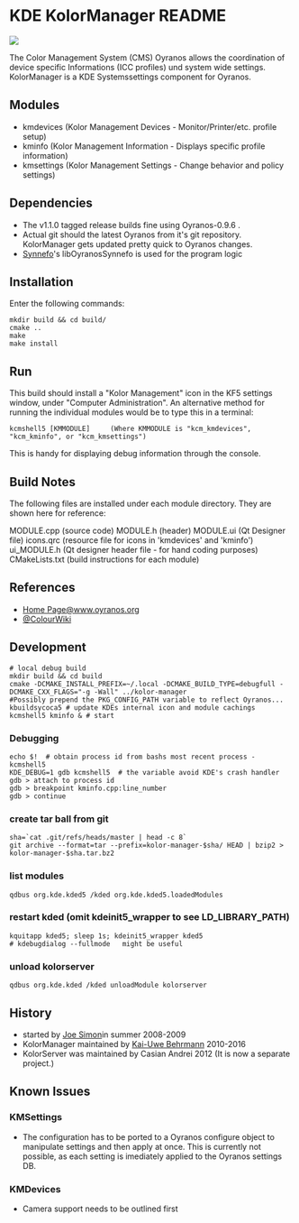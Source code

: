 # KDE KolorManager README

![](http://www.oyranos.org/images/oyranos_logo.svg)

The Color Management System (CMS) Oyranos allows the coordination of
device specific Informations (ICC profiles) und system wide settings.
KolorManager is a KDE Systemssettings component for Oyranos.

## Modules
* kmdevices (Kolor Management Devices - Monitor/Printer/etc. profile setup)
* kminfo (Kolor Management Information - Displays specific profile information)
* kmsettings (Kolor Management Settings - Change behavior and policy settings)

## Dependencies
* The v1.1.0 tagged release builds fine using Oyranos-0.9.6 .
* Actual git should the latest Oyranos from it's git repository. KolorManager gets updated pretty quick to Oyranos changes.
* [Synnefo](http://www.oyranos.org/synnefo/)'s libOyranosSynnefo is used for the program logic


## Installation
Enter the following commands:

    mkdir build && cd build/
    cmake ..
    make
    make install


## Run
This build should install a "Kolor Management" icon in the KF5 settings window, under "Computer Administration".  An alternative method for running the individual modules would be to type this in a terminal:

    kcmshell5 [KMMODULE]     (Where KMMODULE is "kcm_kmdevices", "kcm_kminfo", or "kcm_kmsettings")  

This is handy for displaying debug information through the console.


## Build Notes

The following files are installed under each module directory.  They are shown here for reference:

MODULE.cpp (source code)
MODULE.h (header)
MODULE.ui (Qt Designer file)
icons.qrc (resource file for icons in 'kmdevices' and 'kminfo')
ui_MODULE.h (Qt designer header file - for hand coding purposes)
CMakeLists.txt (build instructions for each module)


## References

* [Home Page@www.oyranos.org](http://www.oyranos.org/kolormanager)
* [@ColourWiki](http://www.oyranos.org/wiki/index.php?title=Kolor-manager)

## Development

    # local debug build
    mkdir build && cd build
    cmake -DCMAKE_INSTALL_PREFIX=~/.local -DCMAKE_BUILD_TYPE=debugfull -DCMAKE_CXX_FLAGS="-g -Wall" ../kolor-manager
    #Possibly prepend the PKG_CONFIG_PATH variable to reflect Oyranos...
    kbuildsycoca5 # update KDEs internal icon and module cachings
    kcmshell5 kminfo & # start

### Debugging
    echo $!  # obtain process id from bashs most recent process - kcmshell5
    KDE_DEBUG=1 gdb kcmshell5  # the variable avoid KDE's crash handler
    gdb > attach to process id
    gdb > breakpoint kminfo.cpp:line_number
    gdb > continue

### create tar ball from git
    sha=`cat .git/refs/heads/master | head -c 8`
    git archive --format=tar --prefix=kolor-manager-$sha/ HEAD | bzip2 > kolor-manager-$sha.tar.bz2

### list modules
    qdbus org.kde.kded5 /kded org.kde.kded5.loadedModules
### restart kded (omit kdeinit5_wrapper to see LD_LIBRARY_PATH)
    kquitapp kded5; sleep 1s; kdeinit5_wrapper kded5
    # kdebugdialog --fullmode   might be useful
### unload kolorserver
    qdbus org.kde.kded /kded unloadModule kolorserver

## History
* started by [Joe Simon](jsimon3.wordpress.com/category/synnefo/)in summer 2008-2009
* KolorManager maintained by [Kai-Uwe Behrmann](www.behrmann.name) 2010-2016
* KolorServer was maintained by Casian Andrei 2012 (It is now a separate project.)

## Known Issues

### KMSettings
- The configuration has to be ported to a Oyranos configure object to manipulate
settings and then apply at once. This is currently not possible, as each setting
is imediately applied to the Oyranos settings DB.  

### KMDevices
- Camera support needs to be outlined first
